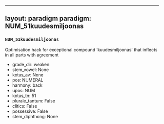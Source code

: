 
---
layout: paradigm
paradigm: NUM_51kuudesmiljoonas
---
### ` NUM_51kuudesmiljoonas `

Optimisation hack for exceptional compound ’kuudesmiljoonas’ that inflects in all parts with agreement
* grade_dir: weaken
* stem_vowel: None
* kotus_av: None
* pos: NUMERAL
* harmony: back
* upos: NUM
* kotus_tn: 51
* plurale_tantum: False
* clitics: False
* possessive: False
* stem_diphthong: None
